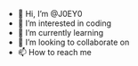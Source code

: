 - 👋 Hi, I’m @J0EY0
- 👀 I’m interested in coding
- 🌱 I’m currently learning 
- 💞️ I’m looking to collaborate on 
- 📫 How to reach me 

<!---
J0EY0/J0EY0 is a ✨ special ✨ repository because its `README.md` (this file) appears on your GitHub profile.
You can click the Preview link to take a look at your changes.
--->
